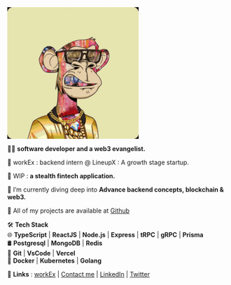 <img align="center" alt="GIF" src="https://github.com/nielchaudhary/nielchaudhary/blob/main/bayc.gif?raw=true" width="300" height="300" />

🥷🏻 **software developer and a web3 evangelist.**

🚀 workEx : backend intern @ LineupX : A growth stage startup.

🚀 WIP : **a stealth fintech application.**

🚀 I’m currently diving deep into **Advance backend concepts, blockchain & web3.**

🚀 All of my projects are available at [Github](https://www.github.com/nielchaudhary)

🛠 **Tech Stack** <br/>
🌐   **TypeScript** | **ReactJS** | **Node.js** | **Express** | **tRPC** | **gRPC** | **Prisma** <br/>
🛢   **Postgresql** | **MongoDB** | **Redis**  <br/>
🔧   **Git** | **VsCode** | **Vercel** <br/>
🐳   **Docker** | **Kubernetes** | **Golang** <br/>


🚀 **Links** : [workEx](https://drive.google.com/file/d/1g7k8vIdPfwHoU7xRnQnhHRJhb-MDnds3/view) | [Contact me](mailto:neilchaudhary12@gmail.com) | [LinkedIn](https://www.linkedin.com/in/neel-chaudhary-b047ab196/) | [Twitter](https://twitter.com/nielchaudhary09)
